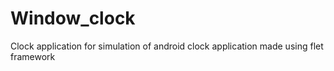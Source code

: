 # Window_clock
Clock application for simulation of android clock application made using flet framework

